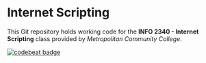 # Internet Scripting

This Git repository holds working code for the **INFO 2340 - Internet Scripting** class provided by *Metropolitan Community College*.

[![codebeat badge](https://codebeat.co/badges/ada0e317-bc36-4100-bc7a-9a4d2a85b20c)](https://codebeat.co/projects/github-com-carterbrehm-metro-scripting-master)
